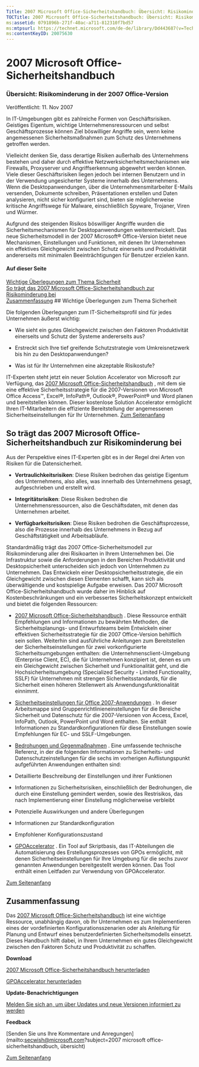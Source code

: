 ```yaml
---
Title: 2007 Microsoft Office-Sicherheitshandbuch: Übersicht: Risikominderung in der 2007 Office-Version
TOCTitle: 2007 Microsoft Office-Sicherheitshandbuch: Übersicht: Risikominderung in der 2007 Office-Version
ms:assetid: 0791896b-271f-40ac-a711-812310f7bd57
ms:mtpsurl: https://technet.microsoft.com/de-de/library/Dd443687(v=TechNet.10)
ms:contentKeyID: 20075630
---
```



# 2007 Microsoft Office-Sicherheitshandbuch


### Übersicht: Risikominderung in der 2007 Office-Version
Veröffentlicht: 11. Nov 2007
 

In IT-Umgebungen gibt es zahlreiche Formen von Geschäftsrisiken. Geistiges Eigentum, wichtige Unternehmensressourcen und selbst Geschäftsprozesse können Ziel böswilliger Angriffe sein, wenn keine angemessenen Sicherheitsmaßnahmen zum Schutz des Unternehmens getroffen werden.

Vielleicht denken Sie, dass derartige Risiken außerhalb des Unternehmens bestehen und daher durch effektive Netzwerksicherheitsmechanismen wie Firewalls, Proxyserver und Angriffserkennung abgewehrt werden können. Viele dieser Geschäftsrisiken liegen jedoch bei internen Benutzern und in der Verwendung ungesicherter Systeme innerhalb des Unternehmens. Wenn die Desktopanwendungen, über die Unternehmensmitarbeiter E-Mails versenden, Dokumente schreiben, Präsentationen erstellen und Daten analysieren, nicht sicher konfiguriert sind, bieten sie möglicherweise kritische Angriffswege für Malware, einschließlich Spyware, Trojaner, Viren und Würmer.

Aufgrund des steigenden Risikos böswilliger Angriffe wurden die Sicherheitsmechanismen für Desktopanwendungen weiterentwickelt. Das neue Sicherheitsmodell in der 2007 Microsoft® Office-Version bietet neue Mechanismen, Einstellungen und Funktionen, mit denen Ihr Unternehmen ein effektives Gleichgewicht zwischen Schutz einerseits und Produktivität andererseits mit minimalen Beeinträchtigungen für Benutzer erzielen kann.

#### Auf dieser Seite
[Wichtige Überlegungen zum Thema Sicherheit](#e6c)    
[So trägt das 2007 Microsoft Office-Sicherheitshandbuch zur Risikominderung bei](#eqd)    
[Zusammenfassung](#eof)  ## Wichtige Überlegungen zum Thema Sicherheit

Die folgenden Überlegungen zum IT-Sicherheitsprofil sind für jedes Unternehmen äußerst wichtig:
* Wie sieht ein gutes Gleichgewicht zwischen den Faktoren Produktivität einerseits und Schutz der Systeme andererseits aus?

* Erstreckt sich Ihre tief greifende Schutzstrategie vom Umkreisnetzwerk bis hin zu den Desktopanwendungen?

* Was ist für Ihr Unternehmen eine akzeptable Risikostufe?


IT-Experten steht jetzt ein neuer Solution Accelerator von Microsoft zur Verfügung, das [2007 Microsoft Office-Sicherheitshandbuch](http://www.microsoft.com/germany/technet/security/guidance/clientsecurity/2007office/default.mspx)  , mit dem sie eine effektive Sicherheitsstrategie für die 2007-Versionen von Microsoft Office Access™, Excel®, InfoPath®, Outlook®, PowerPoint® und Word planen und bereitstellen können. Dieser kostenlose Solution Accelerator ermöglicht Ihren IT-Mitarbeitern die effiziente Bereitstellung der angemessenen Sicherheitseinstellungen für Ihr Unternehmen.
[Zum Seitenanfang](#mainsection)  

## So trägt das 2007 Microsoft Office-Sicherheitshandbuch zur Risikominderung bei

Aus der Perspektive eines IT-Experten gibt es in der Regel drei Arten von Risiken für die Datensicherheit.
* **Vertraulichkeitsrisiken**: Diese Risiken bedrohen das geistige Eigentum des Unternehmens, also alles, was innerhalb des Unternehmens gesagt, aufgeschrieben und erstellt wird.

* **Integritätsrisiken**: Diese Risiken bedrohen die Unternehmensressourcen, also die Geschäftsdaten, mit denen das Unternehmen arbeitet.

* **Verfügbarkeitsrisiken**: Diese Risiken bedrohen die Geschäftsprozesse, also die Prozesse innerhalb des Unternehmens in Bezug auf Geschäftstätigkeit und Arbeitsabläufe.


Standardmäßig trägt das 2007 Office-Sicherheitsmodell zur Risikominderung aller drei Risikoarten in Ihrem Unternehmen bei. Die Infrastruktur sowie die Anforderungen in den Bereichen Produktivität und Desktopsicherheit unterscheiden sich jedoch von Unternehmen zu Unternehmen. Das Entwickeln einer Desktopsicherheitsstrategie, die ein Gleichgewicht zwischen diesen Elementen schafft, kann sich als überwältigende und kostspielige Aufgabe erweisen. Das 2007 Microsoft Office-Sicherheitshandbuch wurde daher im Hinblick auf Kostenbeschränkungen und ein verbessertes Sicherheitskonzept entwickelt und bietet die folgenden Ressourcen:
* [2007 Microsoft Office-Sicherheitshandbuch](https://technet.microsoft.com/de-de/library/ab515417-1c5b-44a1-b871-152c2a3b6d9b(v=TechNet.10))  . Diese Ressource enthält Empfehlungen und Informationen zu bewährten Methoden, die Sicherheitsplanungs- und Entwurfsteams beim Entwickeln einer effektiven Sicherheitsstrategie für die 2007 Office-Version behilflich sein sollen. Weiterhin sind ausführliche Anleitungen zum Bereitstellen der Sicherheitseinstellungen für zwei vorkonfigurierte Sicherheitsumgebungen enthalten: die Unternehmensclient-Umgebung (Enterprise Client, EC), die für Unternehmen konzipiert ist, denen es um ein Gleichgewicht zwischen Sicherheit und Funktionalität geht, und die Hochsicherheitsumgebung (Specialized Security - Limited Functionality, SSLF) für Unternehmen mit strengen Sicherheitsstandards, für die Sicherheit einen höheren Stellenwert als Anwendungsfunktionalität einnimmt.

* [Sicherheitseinstellungen für Office 2007-Anwendungen](http://go.microsoft.com/fwlink/?linkid=95736)  . In dieser Arbeitsmappe sind Gruppenrichtlinieneinstellungen für die Bereiche Sicherheit und Datenschutz für die 2007-Versionen von Access, Excel, InfoPath, Outlook, PowerPoint und Word enthalten. Sie enthält Informationen zu Standardkonfigurationen für diese Einstellungen sowie Empfehlungen für EC- und SSLF-Umgebungen.

* [Bedrohungen und Gegenmaßnahmen](https://technet.microsoft.com/de-de/library/fe58931e-25fa-4a32-8497-416dbe4929c3(v=TechNet.10))  . Eine umfassende technische Referenz, in der die folgenden Informationen zu Sicherheits- und Datenschutzeinstellungen für die sechs im vorherigen Auflistungspunkt aufgeführten Anwendungen enthalten sind:
* Detaillierte Beschreibung der Einstellungen und ihrer Funktionen

* Informationen zu Sicherheitsrisiken, einschließlich der Bedrohungen, die durch eine Einstellung gemindert werden, sowie des Restrisikos, das nach Implementierung einer Einstellung möglicherweise verbleibt

* Potenzielle Auswirkungen und andere Überlegungen

* Informationen zur Standardkonfiguration

* Empfohlener Konfigurationszustand


* [GPOAccelerator](http://go.microsoft.com/fwlink/?linkid=103569)  . Ein Tool auf Skriptbasis, das IT-Abteilungen die Automatisierung des Erstellungsprozesses von GPOs ermöglicht, mit denen Sicherheitseinstellungen für Ihre Umgebung für die sechs zuvor genannten Anwendungen bereitgestellt werden können. Das Tool enthält einen Leitfaden zur Verwendung von GPOAccelerator.

[Zum Seitenanfang](#mainsection)  

## Zusammenfassung

Das [2007 Microsoft Office-Sicherheitshandbuch](http://www.microsoft.com/germany/technet/security/guidance/clientsecurity/2007office/default.mspx)   ist eine wichtige Ressource, unabhängig davon, ob Ihr Unternehmen es zum Implementieren eines der vordefinierten Konfigurationsszenarien oder als Anleitung für Planung und Entwurf eines benutzerdefinierten Sicherheitsmodells einsetzt. Dieses Handbuch hilft dabei, in Ihrem Unternehmen ein gutes Gleichgewicht zwischen den Faktoren Schutz und Produktivität zu schaffen.
 

**Download**  


[2007 Microsoft Office-Sicherheitshandbuch herunterladen](http://go.microsoft.com/fwlink/?linkid=95736)  

[GPOAccelerator herunterladen](http://go.microsoft.com/fwlink/?linkid=103576)  

**Update-Benachrichtigungen**  


[Melden Sie sich an, um über Updates und neue Versionen informiert zu werden](http://go.microsoft.com/fwlink/?linkid=54982)  

**Feedback**  


[Senden Sie uns Ihre Kommentare und Anregungen](mailto:secwish@microsoft.com?subject=2007 microsoft office-sicherheitshandbuch, übersicht)  

 
[Zum Seitenanfang](#mainsection)  




